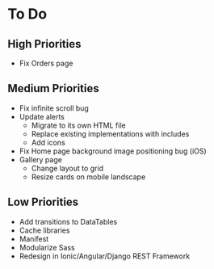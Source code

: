 # To Do

## High Priorities

- Fix Orders page

## Medium Priorities

- Fix infinite scroll bug
- Update alerts
  - Migrate to its own HTML file
  - Replace existing implementations with includes
  - Add icons
- Fix Home page background image positioning bug (iOS)
- Gallery page
  - Change layout to grid
  - Resize cards on mobile landscape

## Low Priorities

- Add transitions to DataTables
- Cache libraries
- Manifest
- Modularize Sass
- Redesign in Ionic/Angular/Django REST Framework
